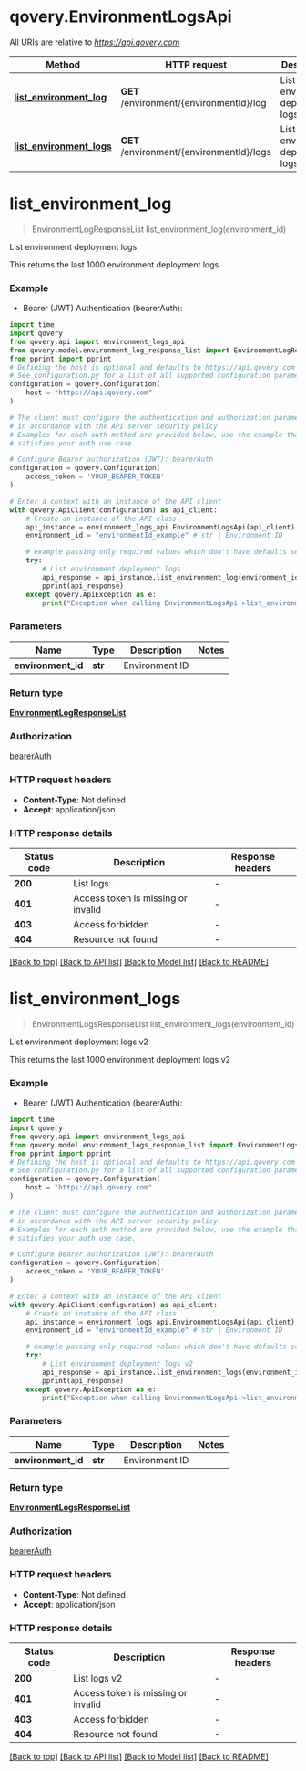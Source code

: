 # qovery.EnvironmentLogsApi

All URIs are relative to *https://api.qovery.com*

Method | HTTP request | Description
------------- | ------------- | -------------
[**list_environment_log**](EnvironmentLogsApi.md#list_environment_log) | **GET** /environment/{environmentId}/log | List environment deployment logs
[**list_environment_logs**](EnvironmentLogsApi.md#list_environment_logs) | **GET** /environment/{environmentId}/logs | List environment deployment logs v2


# **list_environment_log**
> EnvironmentLogResponseList list_environment_log(environment_id)

List environment deployment logs

This returns the last 1000 environment deployment logs.

### Example

* Bearer (JWT) Authentication (bearerAuth):

```python
import time
import qovery
from qovery.api import environment_logs_api
from qovery.model.environment_log_response_list import EnvironmentLogResponseList
from pprint import pprint
# Defining the host is optional and defaults to https://api.qovery.com
# See configuration.py for a list of all supported configuration parameters.
configuration = qovery.Configuration(
    host = "https://api.qovery.com"
)

# The client must configure the authentication and authorization parameters
# in accordance with the API server security policy.
# Examples for each auth method are provided below, use the example that
# satisfies your auth use case.

# Configure Bearer authorization (JWT): bearerAuth
configuration = qovery.Configuration(
    access_token = 'YOUR_BEARER_TOKEN'
)

# Enter a context with an instance of the API client
with qovery.ApiClient(configuration) as api_client:
    # Create an instance of the API class
    api_instance = environment_logs_api.EnvironmentLogsApi(api_client)
    environment_id = "environmentId_example" # str | Environment ID

    # example passing only required values which don't have defaults set
    try:
        # List environment deployment logs
        api_response = api_instance.list_environment_log(environment_id)
        pprint(api_response)
    except qovery.ApiException as e:
        print("Exception when calling EnvironmentLogsApi->list_environment_log: %s\n" % e)
```


### Parameters

Name | Type | Description  | Notes
------------- | ------------- | ------------- | -------------
 **environment_id** | **str**| Environment ID |

### Return type

[**EnvironmentLogResponseList**](EnvironmentLogResponseList.md)

### Authorization

[bearerAuth](../README.md#bearerAuth)

### HTTP request headers

 - **Content-Type**: Not defined
 - **Accept**: application/json


### HTTP response details

| Status code | Description | Response headers |
|-------------|-------------|------------------|
**200** | List logs |  -  |
**401** | Access token is missing or invalid |  -  |
**403** | Access forbidden |  -  |
**404** | Resource not found |  -  |

[[Back to top]](#) [[Back to API list]](../README.md#documentation-for-api-endpoints) [[Back to Model list]](../README.md#documentation-for-models) [[Back to README]](../README.md)

# **list_environment_logs**
> EnvironmentLogsResponseList list_environment_logs(environment_id)

List environment deployment logs v2

This returns the last 1000 environment deployment logs v2

### Example

* Bearer (JWT) Authentication (bearerAuth):

```python
import time
import qovery
from qovery.api import environment_logs_api
from qovery.model.environment_logs_response_list import EnvironmentLogsResponseList
from pprint import pprint
# Defining the host is optional and defaults to https://api.qovery.com
# See configuration.py for a list of all supported configuration parameters.
configuration = qovery.Configuration(
    host = "https://api.qovery.com"
)

# The client must configure the authentication and authorization parameters
# in accordance with the API server security policy.
# Examples for each auth method are provided below, use the example that
# satisfies your auth use case.

# Configure Bearer authorization (JWT): bearerAuth
configuration = qovery.Configuration(
    access_token = 'YOUR_BEARER_TOKEN'
)

# Enter a context with an instance of the API client
with qovery.ApiClient(configuration) as api_client:
    # Create an instance of the API class
    api_instance = environment_logs_api.EnvironmentLogsApi(api_client)
    environment_id = "environmentId_example" # str | Environment ID

    # example passing only required values which don't have defaults set
    try:
        # List environment deployment logs v2
        api_response = api_instance.list_environment_logs(environment_id)
        pprint(api_response)
    except qovery.ApiException as e:
        print("Exception when calling EnvironmentLogsApi->list_environment_logs: %s\n" % e)
```


### Parameters

Name | Type | Description  | Notes
------------- | ------------- | ------------- | -------------
 **environment_id** | **str**| Environment ID |

### Return type

[**EnvironmentLogsResponseList**](EnvironmentLogsResponseList.md)

### Authorization

[bearerAuth](../README.md#bearerAuth)

### HTTP request headers

 - **Content-Type**: Not defined
 - **Accept**: application/json


### HTTP response details

| Status code | Description | Response headers |
|-------------|-------------|------------------|
**200** | List logs v2 |  -  |
**401** | Access token is missing or invalid |  -  |
**403** | Access forbidden |  -  |
**404** | Resource not found |  -  |

[[Back to top]](#) [[Back to API list]](../README.md#documentation-for-api-endpoints) [[Back to Model list]](../README.md#documentation-for-models) [[Back to README]](../README.md)

